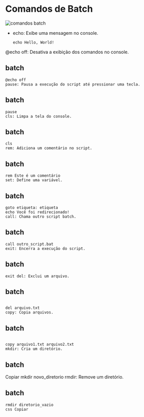 # Comandos de Batch
![comandos batch](https://arquivo.devmedia.com.br/artigos/BrunoAugusto/bat/BAT4.jpg)

- echo: Exibe uma mensagem no console.
  ```batch
  echo Hello, World!
@echo off: Desativa a exibição dos comandos no console.

## batch
```
@echo off
pause: Pausa a execução do script até pressionar uma tecla.
```
## batch
```
pause
cls: Limpa a tela do console.
```
## batch
```
cls
rem: Adiciona um comentário no script.
```

## batch
```
rem Este é um comentário
set: Define uma variável.
```

## batch
```
goto etiqueta: etiqueta
echo Você foi redirecionado!
call: Chama outro script batch.
```

## batch 
```
call outro_script.bat
exit: Encerra a execução do script.
```

## batch 
```
exit del: Exclui um arquivo.
```

## batch
```

del arquivo.txt
copy: Copia arquivos.
```

## batch
```

copy arquivo1.txt arquivo2.txt
mkdir: Cria um diretório.
```

## batch
Copiar mkdir novo_diretorio
rmdir: Remove um diretório.

## batch
```
rmdir diretorio_vazio
css Copiar
```



































